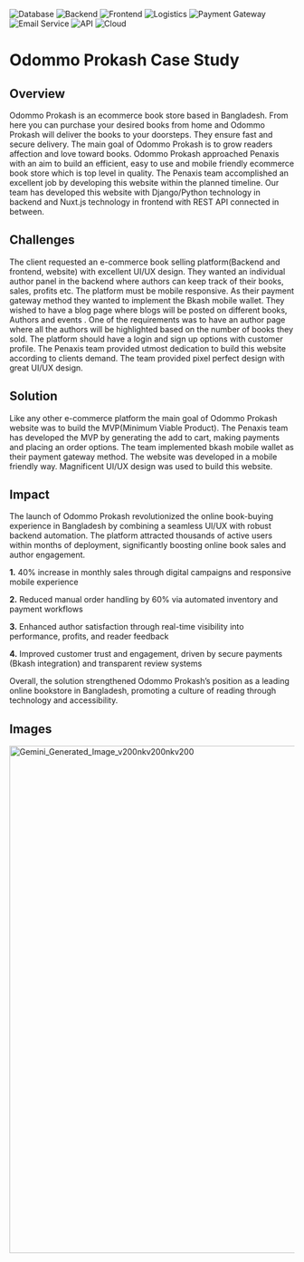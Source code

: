 ![Database](https://img.shields.io/badge/Database-PostgreSQL-4169E1?logo=postgresql)
![Backend](https://img.shields.io/badge/Backend-Django-092E20?logo=django)
![Frontend](https://img.shields.io/badge/Frontend-Nuxt.js-00DC82?logo=nuxt.js)
![Logistics](https://img.shields.io/badge/Platform-Pathao-E32227?logoColor=white)
![Payment Gateway](https://img.shields.io/badge/Payment-bKash-E2136E?logoColor=white)
![Email Service](https://img.shields.io/badge/Email-SendGrid-0085CA?logo=sendgrid)
![API](https://img.shields.io/badge/Architecture-REST%20API-02569B?logo=api)
![Cloud](https://img.shields.io/badge/Cloud-DigitalOcean-0080FF?logo=digitalocean)
# Odommo Prokash Case Study
## Overview
﻿﻿Odommo Prokash is an ecommerce book store based in Bangladesh. From here you can purchase your desired books from home and Odommo Prokash will deliver the books to your doorsteps. They ensure fast and secure delivery. The main goal of Odommo Prokash is to grow readers affection and love toward books. Odommo Prokash approached Penaxis with an aim to build an efficient, easy to use and mobile friendly ecommerce book store which is top level in quality. The Penaxis team accomplished an excellent job by developing this website within the planned timeline. Our team has developed this website with Django/Python technology in backend and Nuxt.js technology in frontend with REST API connected in between.
## Challenges
The client requested an e-commerce book selling platform(Backend and frontend, website) with excellent UI/UX design. They wanted an individual author panel in the backend where authors can keep track of their books, sales, profits etc. The platform must be mobile responsive. As their payment gateway method they wanted to implement the Bkash mobile wallet. They wished to have a blog page where blogs will be posted on different books, Authors and events . One of the requirements was to have an author page where all the authors will be highlighted based on the number of books they sold. The platform should have a login and sign up options with customer profile. The Penaxis team provided utmost dedication to build this website according to clients demand. The team provided pixel perfect design with great UI/UX design.
## Solution
Like any other e-commerce platform the main goal of Odommo Prokash website was to build the MVP(Minimum Viable Product). The Penaxis team has developed the MVP by generating the add to cart, making payments and placing an order options. The team implemented bkash mobile wallet as their payment gateway method. The website was developed in a mobile friendly way. Magnificent UI/UX design was used to build this website.
## Impact
The launch of Odommo Prokash revolutionized the online book-buying experience in Bangladesh by combining a seamless UI/UX with robust backend automation. The platform attracted thousands of active users within months of deployment, significantly boosting online book sales and author engagement.

**1.** 40% increase in monthly sales through digital campaigns and responsive mobile experience

**2.** Reduced manual order handling by 60% via automated inventory and payment workflows

**3.** Enhanced author satisfaction through real-time visibility into performance, profits, and reader feedback

**4.** Improved customer trust and engagement, driven by secure payments (Bkash integration) and transparent review systems

Overall, the solution strengthened Odommo Prokash’s position as a leading online bookstore in Bangladesh, promoting a culture of reading through technology and accessibility.
## Images

<img width="1152" height="896" alt="Gemini_Generated_Image_v200nkv200nkv200" src="https://github.com/user-attachments/assets/61254c1b-3b82-4c44-84e7-b4db773cb69c" />
